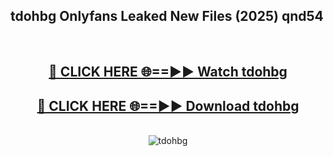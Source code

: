 <h2>tdohbg Onlyfans Leaked New Files (2025) qnd54</h2>
<br>
<div align="center">
<h2><a href="https://mediafiles.top/tdohbg&ref=git" rel="nofollow">🔴 CLICK HERE 🌐==►► Watch tdohbg</a></h2>
<h2><a href="https://mediafiles.top/tdohbg&ref=git" rel="nofollow">🔴 CLICK HERE 🌐==►► Download tdohbg</a></h2>
<br>
<a href="https://mediafiles.top/tdohbg&ref=git" rel="nofollow" data-target="animated-image.originalLink"><img src="https://i.ibb.co.com/xMMVF88/686577567.gif" alt="tdohbg" style="max-width: 100%; display: inline-block;" data-target="animated-image.originalImage"></a>
</div>
<br>
<br>